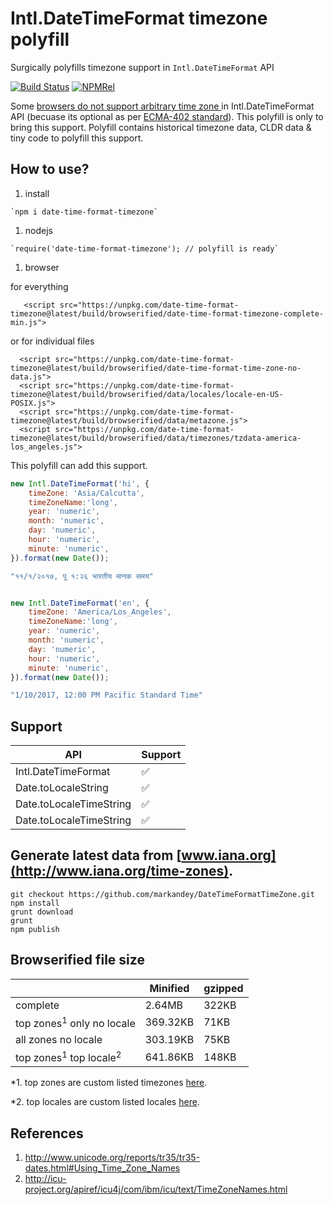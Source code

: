 # Intl.DateTimeFormat timezone polyfill
Surgically polyfills timezone support in `Intl.DateTimeFormat` API

[![Build Status](https://travis-ci.org/yahoo/date-time-format-timezone.svg?branch=master)](https://travis-ci.org/yahoo/date-time-format-timezone) [![NPMRel](https://img.shields.io/npm/v/date-time-format-timezone.svg)](https://www.npmjs.com/package/date-time-format-timezone)  

Some [browsers do not support arbitrary time zone ](http://kangax.github.io/compat-table/esintl/) in Intl.DateTimeFormat API (becuase its optional as per [ECMA-402 standard](https://www.ecma-international.org/ecma-402/1.0/#sec-6.4)). This polyfill is only to bring this support. Polyfill contains historical timezone data, CLDR data & tiny code to polyfill this support.

## How to use?

   1. install

	`npm i date-time-format-timezone`

   1. nodejs

	`require('date-time-format-timezone'); // polyfill is ready`

   1. browser

for everything 
```
   <script src="https://unpkg.com/date-time-format-timezone@latest/build/browserified/date-time-format-timezone-complete-min.js">
```
  or
for individual files 

  ```
    <script src="https://unpkg.com/date-time-format-timezone@latest/build/browserified/date-time-format-time-zone-no-data.js">
    <script src="https://unpkg.com/date-time-format-timezone@latest/build/browserified/data/locales/locale-en-US-POSIX.js">
    <script src="https://unpkg.com/date-time-format-timezone@latest/build/browserified/data/metazone.js">
    <script src="https://unpkg.com/date-time-format-timezone@latest/build/browserified/data/timezones/tzdata-america-los_angeles.js">
  ```
This polyfill can add this support.

```javascript
new Intl.DateTimeFormat('hi', {
    timeZone: 'Asia/Calcutta',
    timeZoneName:'long',
    year: 'numeric',
    month: 'numeric',
    day: 'numeric',
    hour: 'numeric',
    minute: 'numeric',
}).format(new Date());

"११/१/२०१७, पू १:२६ भारतीय मानक समय"


new Intl.DateTimeFormat('en', {
    timeZone: 'America/Los_Angeles',
    timeZoneName:'long',
    year: 'numeric',
    month: 'numeric',
    day: 'numeric',
    hour: 'numeric',
    minute: 'numeric',
}).format(new Date());

"1/10/2017, 12:00 PM Pacific Standard Time"
```

## Support
|     API                           |Support|
|---------------------------------  |------ |
| Intl.DateTimeFormat               | ✅   |
| Date.toLocaleString               | ✅   |
| Date.toLocaleTimeString           | ✅   |
| Date.toLocaleTimeString           | ✅   |


## Generate latest data from [www.iana.org](http://www.iana.org/time-zones).
```
git checkout https://github.com/markandey/DateTimeFormatTimeZone.git
npm install
grunt download
grunt
npm publish
```

## Browserified file size

|                            | Minified | gzipped |
|----------------------------|----------|---------|
| complete                   | 2.64MB   | 322KB   |
| top zones<sup>1</sup> only no locale   | 369.32KB | 71KB    |
| all zones no locale        | 303.19KB | 75KB    |
| top zones<sup>1</sup> top locale<sup>2</sup>       | 641.86KB | 148KB   |

  *1. top zones are custom listed timezones [here](https://github.com/yahoo/date-time-format-timezone/blob/master/tasks/gen-package.js#L51).
  
  *2. top locales are custom listed locales [here](https://github.com/yahoo/date-time-format-timezone/blob/master/tasks/gen-package.js#L13).


## References
   1. http://www.unicode.org/reports/tr35/tr35-dates.html#Using_Time_Zone_Names
   1. http://icu-project.org/apiref/icu4j/com/ibm/icu/text/TimeZoneNames.html
